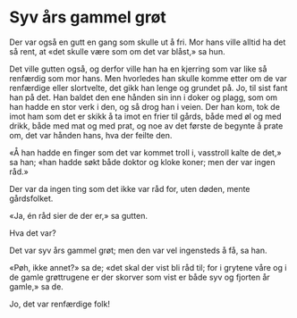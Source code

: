 # Syv års gammel grøt

Der var også en gutt en gang som skulle ut å fri. Mor hans ville alltid ha det så rent, at «det skulle være som om det var blåst,» sa hun.

Det ville gutten også, og derfor ville han ha en kjerring som var like så renfærdig som mor hans. Men hvorledes han skulle komme etter om de var renfærdige eller slortvelte, det gikk han lenge og grundet på. Jo, til sist fant han på det. Han baldet den ene hånden sin inn i doker og plagg, som om han hadde en stor verk i den, og så drog han i veien. Der han kom, tok de imot ham som det er skikk å ta imot en frier til gårds, både med øl og med drikk, både med mat og med prat, og noe av det første de begynte å prate om, det var hånden hans, hva der feilte den.

«Å han hadde en finger som det var kommet troll i, vasstroll kalte de det,» sa han; «han hadde søkt både doktor og kloke koner; men der var ingen råd.»

Der var da ingen ting som det ikke var råd for, uten døden, mente gårdsfolket.

«Ja, én råd sier de der er,» sa gutten.

Hva det var?

Det var syv års gammel grøt; men den var vel ingensteds å få, sa han.

«Pøh, ikke annet?» sa de; «det skal der vist bli råd til; for i grytene våre og i de gamle grøttrugene er der skorver som vist er både syv og fjorten år gamle,» sa de.

Jo, det var renfærdige folk!